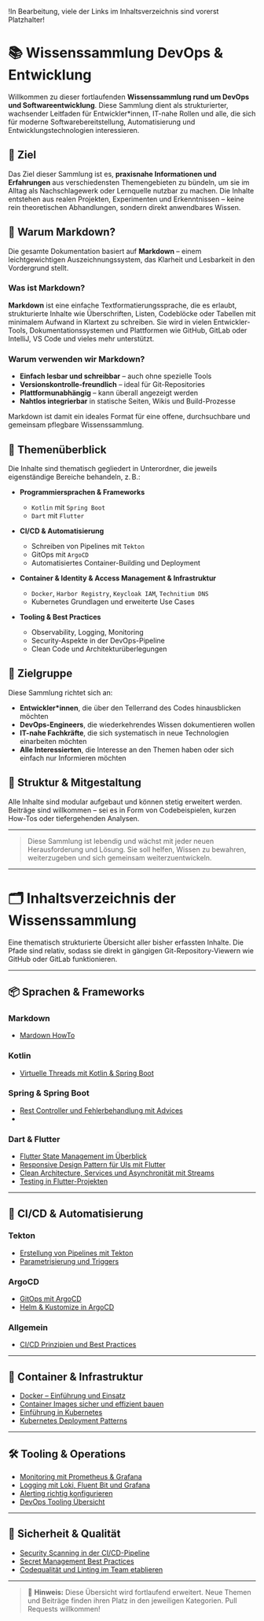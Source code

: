 !In Bearbeitung, viele der Links im Inhaltsverzeichnis sind vorerst Platzhalter!


# 📚 Wissenssammlung DevOps & Entwicklung

Willkommen zu dieser fortlaufenden **Wissenssammlung rund um DevOps und Softwareentwicklung**. Diese Sammlung dient als strukturierter, wachsender Leitfaden für Entwickler*innen, IT-nahe Rollen und alle, die sich für moderne Softwarebereitstellung, Automatisierung und Entwicklungstechnologien interessieren.

## 🎯 Ziel

Das Ziel dieser Sammlung ist es, **praxisnahe Informationen und Erfahrungen** aus verschiedensten Themengebieten zu bündeln, um sie im Alltag als Nachschlagewerk oder Lernquelle nutzbar zu machen. Die Inhalte entstehen aus realen Projekten, Experimenten und Erkenntnissen – keine rein theoretischen Abhandlungen, sondern direkt anwendbares Wissen.

## 📄 Warum Markdown?

Die gesamte Dokumentation basiert auf **Markdown** – einem leichtgewichtigen Auszeichnungssystem, das Klarheit und Lesbarkeit in den Vordergrund stellt.

### Was ist Markdown?

**Markdown** ist eine einfache Textformatierungssprache, die es erlaubt, strukturierte Inhalte wie Überschriften, 
Listen, Codeblöcke oder Tabellen mit minimalem Aufwand in Klartext zu schreiben. Sie wird in vielen Entwickler-Tools,
Dokumentationssystemen und Plattformen wie GitHub, GitLab oder IntelliJ, VS Code und vieles mehr unterstützt.

### Warum verwenden wir Markdown?

- **Einfach lesbar und schreibbar** – auch ohne spezielle Tools
- **Versionskontrolle-freundlich** – ideal für Git-Repositories
- **Plattformunabhängig** – kann überall angezeigt werden
- **Nahtlos integrierbar** in statische Seiten, Wikis und Build-Prozesse

Markdown ist damit ein ideales Format für eine offene, durchsuchbare und gemeinsam pflegbare Wissenssammlung.


## 🧭 Themenüberblick

Die Inhalte sind thematisch gegliedert in Unterordner, die jeweils eigenständige Bereiche behandeln, z. B.:

- **Programmiersprachen & Frameworks**
    - `Kotlin` mit `Spring Boot`
    - `Dart` mit `Flutter`

- **CI/CD & Automatisierung**
    - Schreiben von Pipelines mit `Tekton`
    - GitOps mit `ArgoCD`
    - Automatisiertes Container-Building und Deployment

- **Container & Identity & Access Management & Infrastruktur**
    - `Docker`, `Harbor Registry`, `Keycloak IAM`, `Technitium DNS`
    - Kubernetes Grundlagen und erweiterte Use Cases

- **Tooling & Best Practices**
    - Observability, Logging, Monitoring
    - Security-Aspekte in der DevOps-Pipeline
    - Clean Code und Architekturüberlegungen

## 👥 Zielgruppe

Diese Sammlung richtet sich an:

- **Entwickler*innen**, die über den Tellerrand des Codes hinausblicken möchten
- **DevOps-Engineers**, die wiederkehrendes Wissen dokumentieren wollen
- **IT-nahe Fachkräfte**, die sich systematisch in neue Technologien einarbeiten möchten
- **Alle Interessierten**, die Interesse an den Themen haben oder sich einfach nur Informieren möchten

## 🧱 Struktur & Mitgestaltung

Alle Inhalte sind modular aufgebaut und können stetig erweitert werden. Beiträge sind willkommen – sei es in Form von Codebeispielen, kurzen How-Tos oder tiefergehenden Analysen.

---

> Diese Sammlung ist lebendig und wächst mit jeder neuen Herausforderung und Lösung. Sie soll helfen, Wissen zu bewahren, weiterzugeben und sich gemeinsam weiterzuentwickeln.


---

# 🗂️ Inhaltsverzeichnis der Wissenssammlung

Eine thematisch strukturierte Übersicht aller bisher erfassten Inhalte. Die Pfade sind relativ, sodass sie direkt in gängigen Git-Repository-Viewern wie GitHub oder GitLab funktionieren.

---

## 📦 Sprachen & Frameworks

### Markdown
- [Mardown HowTo](markdown/MARKDOWN_HOWTO.md)

### Kotlin
- [Virtuelle Threads mit Kotlin & Spring Boot](spring_kotlin/VIRTUAL_THREADS.md)

### Spring & Spring Boot
- [Rest Controller und Fehlerbehandlung mit Advices](spring_kotlin/CONTROLLER_ADVICES.md)
- 
### Dart & Flutter
- [Flutter State Management im Überblick](flutter/STATE_MANAGEMENT.md)
- [Responsive Design Pattern für UIs mit Flutter](flutter/RESPONSIVE_DESIGN.md)
- [Clean Architecture, Services und Asynchronität mit Streams](flutter/CLEAN_ARCHITECTURE.md)
- [Testing in Flutter-Projekten](flutter/TESTING.md)

---

## 🔁 CI/CD & Automatisierung

### Tekton
- [Erstellung von Pipelines mit Tekton](tekton/PIPELINES.md)
- [Parametrisierung und Triggers](tekton/TRIGGERS.md)

### ArgoCD
- [GitOps mit ArgoCD](argocd/GITOPS_WORKFLOW.md)
- [Helm & Kustomize in ArgoCD](argocd/HELM_KUSTOMIZE.md)

### Allgemein
- [CI/CD Prinzipien und Best Practices](cicd/BEST_PRACTICES.md)

---

## 🐳 Container & Infrastruktur

- [Docker – Einführung und Einsatz](container/DOCKER_INTRO.md)
- [Container Images sicher und effizient bauen](container/SECURE_BUILDS.md)
- [Einführung in Kubernetes](infrastructure/KUBERNETES_BASICS.md)
- [Kubernetes Deployment Patterns](infrastructure/K8S_PATTERNS.md)

---

## 🛠️ Tooling & Operations

- [Monitoring mit Prometheus & Grafana](tooling/MONITORING_PROMETHEUS.md)
- [Logging mit Loki, Fluent Bit und Grafana](tooling/LOGGING_STACK.md)
- [Alerting richtig konfigurieren](tooling/ALERTING.md)
- [DevOps Tooling Übersicht](tooling/TOOLS_OVERVIEW.md)

---

## 🔐 Sicherheit & Qualität

- [Security Scanning in der CI/CD-Pipeline](security/SECURITY_SCANS.md)
- [Secret Management Best Practices](security/SECRETS.md)
- [Codequalität und Linting im Team etablieren](quality/CODE_QUALITY.md)

---

> 📌 **Hinweis:** Diese Übersicht wird fortlaufend erweitert. Neue Themen und Beiträge finden ihren Platz in den jeweiligen Kategorien. Pull Requests willkommen!

